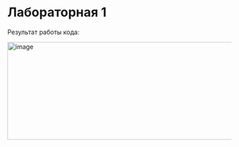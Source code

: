 <h1>Лабораторная 1</h1>


Результат работы кода:


<img width="518" height="220" alt="image" src="https://github.com/user-attachments/assets/174f0abb-aa76-476b-bc5f-d7c03a1fee8a" />

